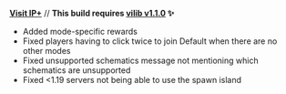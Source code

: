 **[Visit IP+](https://www.spigotmc.org/resources/105019/)** // **This build requires [vilib v1.1.0](https://github.com/Efnilite/vilib/releases/tag/v1.1.0) ✨**

- Added mode-specific rewards
- Fixed players having to click twice to join Default when there are no other modes
- Fixed unsupported schematics message not mentioning which schematics are unsupported
- Fixed <1.19 servers not being able to use the spawn island